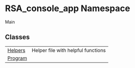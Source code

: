 # RSA_console_app Namespace


Main



## Classes
<table>
<tr>
<td><a href="f04f583b-ac1d-8f5c-96ce-ef01361efd59">Helpers</a></td>
<td>Helper file with helpful functions</td></tr>
<tr>
<td><a href="46401088-ba4c-3bd2-154e-881148590181">Program</a></td>
<td> </td></tr>
</table>